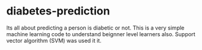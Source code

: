 # diabetes-prediction
Its all about predicting a person is diabetic or not.
This is a very simple machine learning code to understand beignner level learners also.
Support vector algorithm (SVM) was used it it. 
